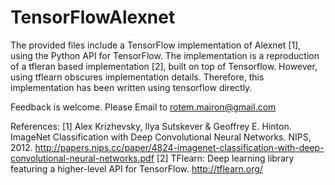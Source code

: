 # TensorFlowAlexnet

The provided files include a TensorFlow implementation of Alexnet [1], using the Python API for TensorFlow. The implementation is a reproduction of a tfleran based implementation [2], built on top of Tensorflow. However, using tflearn obscures implementation details. Therefore, this implementation has been written using tensorflow directly.

Feedback is welcome. Please Email to rotem.mairon@gmail.com

References:
[1] Alex Krizhevsky, Ilya Sutskever & Geoffrey E. Hinton. ImageNet Classification with Deep Convolutional Neural Networks. NIPS, 2012. http://papers.nips.cc/paper/4824-imagenet-classification-with-deep-convolutional-neural-networks.pdf
[2] TFlearn: Deep learning library featuring a higher-level API for TensorFlow. http://tflearn.org/
